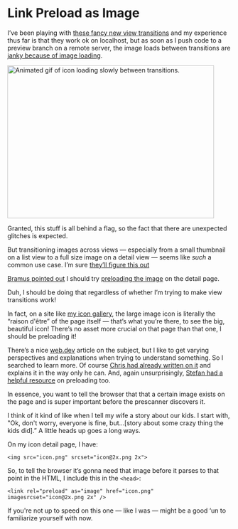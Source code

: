 # Link Preload as Image

I’ve been playing with [these fancy new view transitions](https://daverupert.com/2023/05/getting-started-view-transitions/) and my experience thus far is that they work ok on localhost, but as soon as I push code to a preview branch on a remote server, the image loads between transitions are [janky because of image loading](https://twitter.com/jimniels/status/1661557620719734785?s=20).

<img src="https://cdn.jim-nielsen.com/blog/2023/view-transition-slow-img.gif" width="465" height="344" alt="Animated gif of icon loading slowly between transitions." />

Granted, this stuff is all behind a flag, so the fact that there are unexpected glitches is expected.

But transitioning images across views — especially from a small thumbnail on a list view to a full size image on a detail view — seems like _such_ a common use case. I’m sure [they’ll figure this out](https://twitter.com/bramus/status/1662014937080774657?s=20)

[Bramus pointed out](https://twitter.com/bramus/status/1661726370076975104?s=20) I should try [preloading the image](https://web.dev/preload-responsive-images/#preload-overview) on the detail page.

Duh, I should be doing that regardless of whether I’m trying to  make view transitions work!

In fact, on a site like [my icon gallery](https://macosicongallery.com), the large image icon is literally the “raison d'être” of the page itself — that’s what you’re there, to see the big, beautiful icon! There’s no asset more crucial on that page than that one, I should be preloading it!

There’s a nice [web.dev](https://web.dev/preload-responsive-images/#preload-overview) article on the subject, but I like to get varying perspectives and explanations when trying to understand something. So I searched to learn more. Of course [Chris had already written on it](https://css-tricks.com/responsive-images-youre-just-changing-resolutions-use-srcset/) and explains it in the way only he can. And, again unsurprisingly, [Stefan had a helpful resource](https://www.stefanjudis.com/today-i-learned/how-to-preload-responsive-images-with-imagesizes-and-imagesrcset/) on preloading too.

In essence, you want to tell the browser that that a certain image exists on the page and is super important before the prescanner discovers it.

I think of it kind of like when I tell my wife a story about our kids. I start with, "Ok, don't worry, everyone is fine, but...[story about some crazy thing the kids did].” A little heads up goes a long ways.

On my icon detail page, I have:

```
<img src="icon.png" srcset="icon@2x.png 2x">
```

So, to tell the browser it’s gonna need that image before it parses to that point in the HTML, I include this in the `<head>`:

```
<link rel="preload" as="image" href="icon.png" imagesrcset="icon@2x.png 2x" />
```

If you're not up to speed on this one — like I was — might be a good ‘un to familiarize yourself with now.